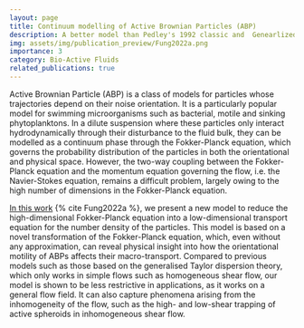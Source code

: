 ```yaml
---
layout: page
title: Continuum modelling of Active Brownian Particles (ABP)
description: A better model than Pedley's 1992 classic and  Genearlized Taylor Dispersion, which does not generalise to arbitrary flow field.
img: assets/img/publication_preview/Fung2022a.png
importance: 3
category: Bio-Active Fluids
related_publications: true
---
```


Active Brownian Particle (ABP) is a class of models for particles whose trajectories depend on their noise orientation. It is a particularly popular model for swimming microorganisms such as bacterial, motile and sinking phytoplanktons. In a dilute suspension where these particles only interact hydrodynamically through their disturbance to the fluid bulk, they can be modelled as a continuum phase through the Fokker-Planck equation, which governs the probability distribution of the particles in both the orientational and physical space. However, the two-way coupling between the Fokker-Planck equation and the momentum equation governing the flow, i.e. the Navier-Stokes equation, remains a difficult problem, largely owing to the high number of dimensions in the Fokker-Planck equation.

[In this work](http://doi.org/10.1017/jfm.2022.10) {% cite Fung2022a %}, we present a new model to reduce the high-dimensional Fokker-Planck equation into a low-dimensional transport equation for the number density of the particles. This model is based on a novel transformation of the Fokker-Planck equation, which, even without any approximation, can reveal physical insight into how the orientational motility of ABPs affects their macro-transport. Compared to previous models such as those based on the generalised Taylor dispersion theory, which only works in simple flows such as homogeneous shear flow, our model is shown to be less restrictive in applications, as it works on a general flow field. It can also capture phenomena arising from the inhomogeneity of the flow, such as the high- and low-shear trapping of active spheroids in inhomogeneous shear flow.